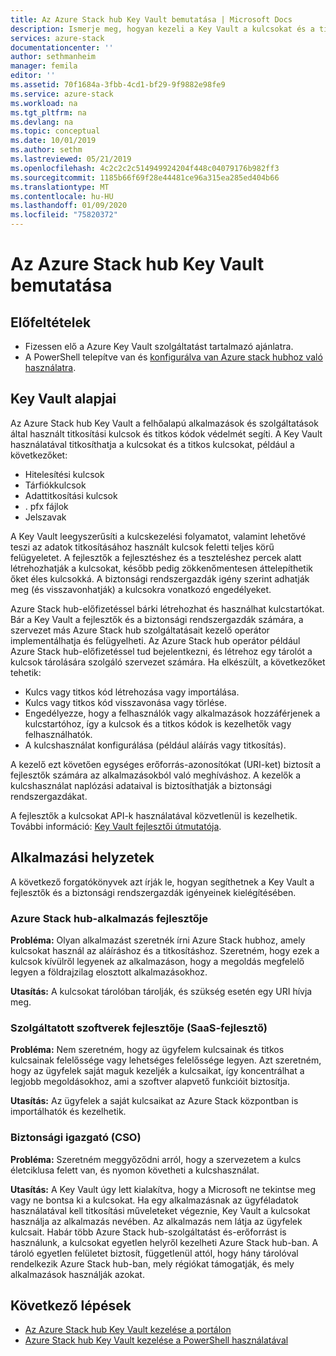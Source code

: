 ```yaml
---
title: Az Azure Stack hub Key Vault bemutatása | Microsoft Docs
description: Ismerje meg, hogyan kezeli a Key Vault a kulcsokat és a titkokat Azure Stack hub-ban.
services: azure-stack
documentationcenter: ''
author: sethmanheim
manager: femila
editor: ''
ms.assetid: 70f1684a-3fbb-4cd1-bf29-9f9882e98fe9
ms.service: azure-stack
ms.workload: na
ms.tgt_pltfrm: na
ms.devlang: na
ms.topic: conceptual
ms.date: 10/01/2019
ms.author: sethm
ms.lastreviewed: 05/21/2019
ms.openlocfilehash: 4c2c2c2c514949924204f448c04079176b982ff3
ms.sourcegitcommit: 1185b66f69f28e44481ce96a315ea285ed404b66
ms.translationtype: MT
ms.contentlocale: hu-HU
ms.lasthandoff: 01/09/2020
ms.locfileid: "75820372"
---
```

# <a name="introduction-to-key-vault-in-azure-stack-hub"></a>Az Azure Stack hub Key Vault bemutatása

## <a name="prerequisites"></a>Előfeltételek

* Fizessen elő a Azure Key Vault szolgáltatást tartalmazó ajánlatra.  
* A PowerShell telepítve van és [konfigurálva van Azure stack hubhoz való használatra](azure-stack-powershell-configure-user.md).

## <a name="key-vault-basics"></a>Key Vault alapjai

Az Azure Stack hub Key Vault a felhőalapú alkalmazások és szolgáltatások által használt titkosítási kulcsok és titkos kódok védelmét segíti. A Key Vault használatával titkosíthatja a kulcsokat és a titkos kulcsokat, például a következőket:

* Hitelesítési kulcsok
* Tárfiókkulcsok
* Adattitkosítási kulcsok
* . pfx fájlok
* Jelszavak

A Key Vault leegyszerűsíti a kulcskezelési folyamatot, valamint lehetővé teszi az adatok titkosításához használt kulcsok feletti teljes körű felügyeletet. A fejlesztők a fejlesztéshez és a teszteléshez percek alatt létrehozhatják a kulcsokat, később pedig zökkenőmentesen áttelepíthetik őket éles kulcsokká. A biztonsági rendszergazdák igény szerint adhatják meg (és visszavonhatják) a kulcsokra vonatkozó engedélyeket.

Azure Stack hub-előfizetéssel bárki létrehozhat és használhat kulcstartókat. Bár a Key Vault a fejlesztők és a biztonsági rendszergazdák számára, a szervezet más Azure Stack hub szolgáltatásait kezelő operátor implementálhatja és felügyelheti. Az Azure Stack hub operátor például Azure Stack hub-előfizetéssel tud bejelentkezni, és létrehoz egy tárolót a kulcsok tárolására szolgáló szervezet számára. Ha elkészült, a következőket tehetik:

* Kulcs vagy titkos kód létrehozása vagy importálása.
* Kulcs vagy titkos kód visszavonása vagy törlése.
* Engedélyezze, hogy a felhasználók vagy alkalmazások hozzáférjenek a kulcstartóhoz, így a kulcsok és a titkos kódok is kezelhetők vagy felhasználhatók.
* A kulcshasználat konfigurálása (például aláírás vagy titkosítás).

A kezelő ezt követően egységes erőforrás-azonosítókat (URI-ket) biztosít a fejlesztők számára az alkalmazásokból való meghíváshoz. A kezelők a kulcshasználat naplózási adataival is biztosíthatják a biztonsági rendszergazdákat.

A fejlesztők a kulcsokat API-k használatával közvetlenül is kezelhetik. További információ: [Key Vault fejlesztői útmutatója](/azure/key-vault/key-vault-developers-guide).

## <a name="scenarios"></a>Alkalmazási helyzetek

A következő forgatókönyvek azt írják le, hogyan segíthetnek a Key Vault a fejlesztők és a biztonsági rendszergazdák igényeinek kielégítésében.

### <a name="developer-for-an-azure-stack-hub-app"></a>Azure Stack hub-alkalmazás fejlesztője

**Probléma:** Olyan alkalmazást szeretnék írni Azure Stack hubhoz, amely kulcsokat használ az aláíráshoz és a titkosításhoz. Szeretném, hogy ezek a kulcsok kívülről legyenek az alkalmazáson, hogy a megoldás megfelelő legyen a földrajzilag elosztott alkalmazásokhoz.

**Utasítás:** A kulcsokat tárolóban tárolják, és szükség esetén egy URI hívja meg.

### <a name="developer-for-software-as-a-service-saas"></a>Szolgáltatott szoftverek fejlesztője (SaaS-fejlesztő)

**Probléma:** Nem szeretném, hogy az ügyfelem kulcsainak és titkos kulcsainak felelőssége vagy lehetséges felelőssége legyen. Azt szeretném, hogy az ügyfelek saját maguk kezeljék a kulcsaikat, így koncentrálhat a legjobb megoldásokhoz, ami a szoftver alapvető funkcióit biztosítja.

**Utasítás:** Az ügyfelek a saját kulcsaikat az Azure Stack központban is importálhatók és kezelhetik.

### <a name="chief-security-officer-cso"></a>Biztonsági igazgató (CSO)

**Probléma:** Szeretném meggyőződni arról, hogy a szervezetem a kulcs életciklusa felett van, és nyomon követheti a kulcshasználat.

**Utasítás:** A Key Vault úgy lett kialakítva, hogy a Microsoft ne tekintse meg vagy ne bontsa ki a kulcsokat. Ha egy alkalmazásnak az ügyféladatok használatával kell titkosítási műveleteket végeznie, Key Vault a kulcsokat használja az alkalmazás nevében. Az alkalmazás nem látja az ügyfelek kulcsait. Habár több Azure Stack hub-szolgáltatást és-erőforrást is használunk, a kulcsokat egyetlen helyről kezelheti Azure Stack hub-ban. A tároló egyetlen felületet biztosít, függetlenül attól, hogy hány tárolóval rendelkezik Azure Stack hub-ban, mely régiókat támogatják, és mely alkalmazások használják azokat.

## <a name="next-steps"></a>Következő lépések

* [Az Azure Stack hub Key Vault kezelése a portálon](azure-stack-key-vault-manage-portal.md)  
* [Azure Stack hub Key Vault kezelése a PowerShell használatával](azure-stack-key-vault-manage-powershell.md)
